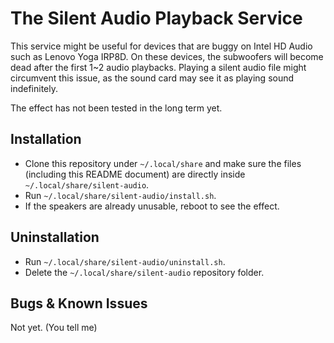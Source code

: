 # The Silent Audio Playback Service

This service might be useful for devices that are buggy on Intel HD Audio such as Lenovo Yoga IRP8D. On these devices, the subwoofers will become dead after the first 1~2 audio playbacks. Playing a silent audio file might circumvent this issue, as the sound card may see it as playing sound indefinitely.

The effect has not been tested in the long term yet.

## Installation

- Clone this repository under `~/.local/share` and make sure the files (including this README document) are directly inside `~/.local/share/silent-audio`.
- Run `~/.local/share/silent-audio/install.sh`.
- If the speakers are already unusable, reboot to see the effect.

## Uninstallation

- Run `~/.local/share/silent-audio/uninstall.sh`.
- Delete the `~/.local/share/silent-audio` repository folder.

## Bugs & Known Issues

Not yet. (You tell me)
